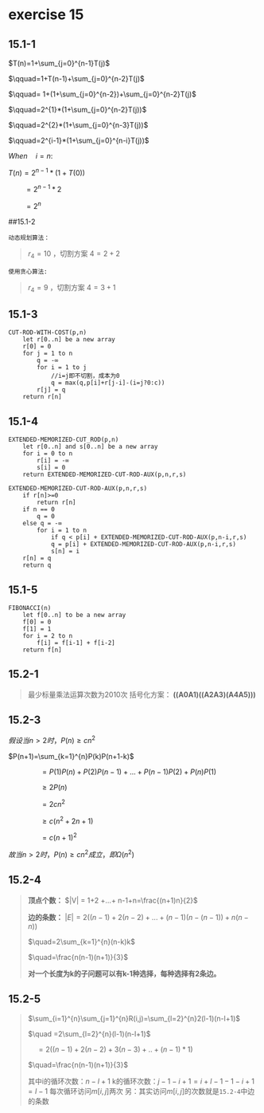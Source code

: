 # exercise 15
## 15.1-1

$T(n)=1+\sum_{j=0}^{n-1}T(j)$

$\qquad=1+T(n-1)+\sum_{j=0}^{n-2}T(j)$

$\qquad= 1+(1+\sum_{j=0}^{n-2})+\sum_{j=0}^{n-2}T(j)$

$\qquad=2^{1}*(1+\sum_{j=0}^{n-2}T(j))$

$\qquad=2^{2}*(1+\sum_{j=0}^{n-3}T(j))$

$\qquad=2^{i-1}*(1+\sum_{j=0}^{n-i}T(j))$

$When \quad i=n:$

$T(n)=2^{n-1}*(1+T(0))$

$\qquad =2^{n-1}*2$

$\qquad = 2^{n}$

##15.1-2

`动态规划算法：`
>$r_4 = 10$ ，切割方案 $4=2+2$

`使用贪心算法:`
>$r_4=9$ ，切割方案 $4=3+1$
## 15.1-3
```
CUT-ROD-WITH-COST(p,n)
	let r[0..n] be a new array
	r[0] = 0
	for j = 1 to n
		q = -∞
		for i = 1 to j
			//i=j即不切割，成本为0
			q = max(q,p[i]+r[j-i]-(i=j?0:c)) 
		r[j] = q
	return r[n]
```
## 15.1-4
```
EXTENDED-MEMORIZED-CUT_ROD(p,n)
	let r[0..n] and s[0..n] be a new array
	for i = 0 to n
		r[i] = -∞
		s[i] = 0
	return EXTENDED-MEMORIZED-CUT-ROD-AUX(p,n,r,s)

EXTENDED-MEMORIZED-CUT-ROD-AUX(p,n,r,s)
	if r[n]>=0
		return r[n]
	if n == 0
		q = 0
	else q = -∞
		for i = 1 to n
			if q < p[i] + EXTENDED-MEMORIZED-CUT-ROD-AUX(p,n-i,r,s)
			q = p[i] + EXTENDED-MEMORIZED-CUT-ROD-AUX(p,n-i,r,s)
			s[n] = i
	r[n] = q
	return q				
```
## 15.1-5
```
FIBONACCI(n)
	let f[0..n] to be a new array
	f[0] = 0
	f[1] = 1
	for i = 2 to n
		f[i] = f[i-1] + f[i-2]
	return f[n]
```

## 15.2-1
> 最少标量乘法运算次数为2010次
> 括号化方案：
> **((A0A1)((A2A3)(A4A5)))**

## 15.2-3

$假设当n>2时，P(n)\ge cn^2$

$P(n+1)=\sum_{k=1}^{n}P(k)P(n+1-k)$

$\qquad\qquad=P(1)P(n)+P(2)P(n-1)+...+P(n-1)P(2)+P(n)P(1)$

$\qquad\qquad\ge2P(n)$

$\qquad\qquad=2cn^2$

$\qquad\qquad\ge c(n^2+2n+1)$

$\qquad\qquad=c(n+1)^2$

$故当n>2时，P(n)\ge cn^2成立，即\Omega(n^2)$

## 15.2-4
> **顶点个数：**
> $|V| = 1+2 +...+ n-1+n=\frac{(n+1)n}{2}$
> 
> **边的条数：**
> $|E| = 2((n-1)+2(n-2)+...+(n-1)(n-(n-1))+n(n-n))$
> 
> $\quad=2\sum_{k=1}^{n}(n-k)k$
> 
> $\quad=\frac{n(n-1)(n+1)}{3}$
> 
> **对一个长度为k的子问题可以有k-1种选择，每种选择有2条边。**

## 15.2-5
> $\sum_{i=1}^{n}\sum_{j=1}^{n}R(i,j)=\sum_{l=2}^{n}2(l-1)(n-l+1)$
>  
> $\quad =2\sum_{l=2}^{n}(l-1)(n-l+1)$
> 
> $\quad=2((n-1)+2(n-2)+3(n-3)+..+(n-1)*1)$  
>   
>   $\quad=\frac{n(n-1)(n+1)}{3}$
>   
>   其中i的循环次数：$n-l+1$
>   k的循环次数：$j-1-i+1=i+l-1-1-i+1=l-1$
>   每次循环访问$m[i,j]$两次
>   另：其实访问$m[i,j]$的次数就是`15.2-4`中边的条数